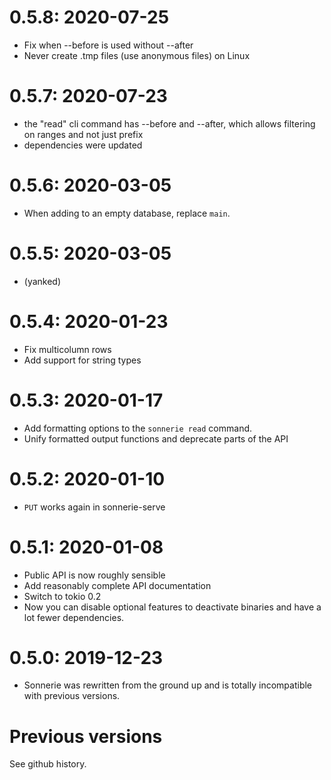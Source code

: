 # 0.5.8: 2020-07-25
* Fix when --before is used without --after
* Never create .tmp files (use anonymous files) on Linux

# 0.5.7: 2020-07-23
* the "read" cli command has --before and --after, which allows
filtering on ranges and not just prefix
* dependencies were updated

# 0.5.6: 2020-03-05
* When adding to an empty database, replace `main`.

# 0.5.5: 2020-03-05
* (yanked)

# 0.5.4: 2020-01-23
* Fix multicolumn rows
* Add support for string types

# 0.5.3: 2020-01-17
* Add formatting options to the `sonnerie read` command.
* Unify formatted output functions and deprecate parts of the API

# 0.5.2: 2020-01-10
* `PUT` works again in sonnerie-serve

# 0.5.1: 2020-01-08
* Public API is now roughly sensible
* Add reasonably complete API documentation
* Switch to tokio 0.2
* Now you can disable optional features to deactivate binaries and have a lot fewer dependencies.

# 0.5.0: 2019-12-23
* Sonnerie was rewritten from the ground up and is totally incompatible with previous versions.

# Previous versions
See github history.
